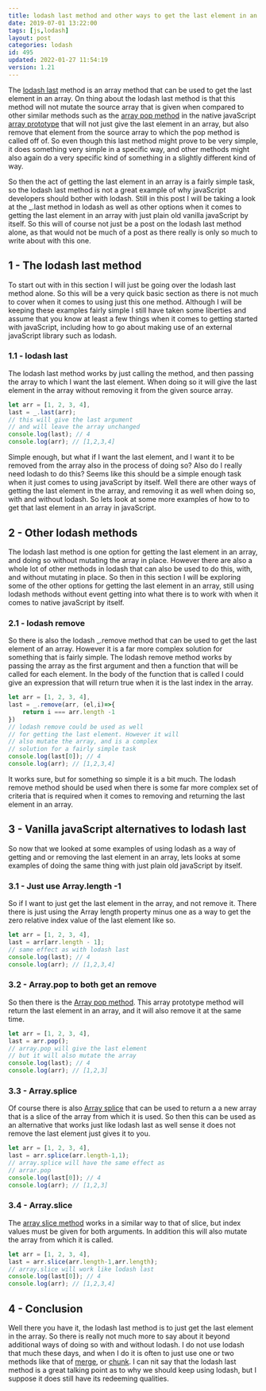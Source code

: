 ```yaml
---
title: lodash last method and other ways to get the last element in an array in javaScript
date: 2019-07-01 13:22:00
tags: [js,lodash]
layout: post
categories: lodash
id: 495
updated: 2022-01-27 11:54:19
version: 1.21
---
```


The [lodash last](https://lodash.com/docs/4.17.11#last) method is an array method that can be used to get the last element in an array. On thing about the lodash last method is that this method will not mutate the source array that is given when compared to other similar methods such as the [array pop method](https://developer.mozilla.org/en-US/docs/Web/JavaScript/Reference/Global_Objects/Array/pop) in the native javaScript [array prototype](/2018/12/10/js-array/) that will not just give the last element in an array, but also remove that element from the source array to which the pop method is called off of. So even though this last method might prove to be very simple, it does something very simple in a specific way, and other methods might also again do a very specific kind of something in a slightly different kind of way.

So then the act of getting the last element in an array is a fairly simple task, so the lodash last method is not a great example of why javaScript developers should bother with lodash. Still in this post I will be taking a look at the \_.last method in lodash as well as other options when it comes to getting the last element in an array with just plain old vanilla javaScript by itself. So this will of course not just be a post on the lodash last method alone, as that would not be much of a post as there really is only so much to write about with this one.

<!-- more -->

## 1 - The lodash last method

To start out with in this section I will just be going over the lodash last method alone. So this will be a very quick basic section as there is not much to cover when it comes to using just this one method. Although I will be keeping these examples fairly simple I still have taken some liberties and assume that you know at least a few things when it comes to getting started with javaScript, including how to go about making use of an external javaScript library such as lodash.

### 1.1 - lodash last

The lodash last method works by just calling the method, and then passing the array to which I want the last element. When doing so it will give the last element in the array without removing it from the given source array.


```js
let arr = [1, 2, 3, 4],
last = _.last(arr);
// this will give the last argument
// and will leave the array unchanged
console.log(last); // 4
console.log(arr); // [1,2,3,4]
```

Simple enough, but what if I want the last element, and I want it to be removed from the array also in the process of doing so? Also do I really need lodash to do this? Seems like this should be a simple enough task when it just comes to using javaScript by itself. Well there are other ways of getting the last element in the array, and removing it as well when doing so, with and without lodash. So lets look at some more examples of how to to get that last element in an array in javaScript.

## 2 - Other lodash methods

The lodash last method is one option for getting the last element in an array, and doing so without mutating the array in place. However there are also a whole lot of other methods in lodash that can also be used to do this, with, and without mutating in place. So then in this section I will be exploring some of the other options for getting the last element in an array, still using lodash methods without event getting into what there is to work with when it comes to native javaScript by itself.

### 2.1 - lodash remove

So there is also the lodash \_.remove method that can be used to get the last element of an array. However it is a far more complex solution for something that is fairly simple. The lodash remove method works by passing the array as the first argument and then a function that will be called for each element. In the body of the function that is called I could give an expression that will return true when it is the last index in the array.

```js
let arr = [1, 2, 3, 4],
last = _.remove(arr, (el,i)=>{
    return i === arr.length -1
})
// lodash remove could be used as well
// for getting the last element. However it will
// also mutate the array, and is a complex 
// solution for a fairly simple task
console.log(last[0]); // 4
console.log(arr); // [1,2,3,4]
```

It works sure, but for something so simple it is a bit much. The lodash remove method should be used when there is some far more complex set of criteria that is required when it comes to removing and returning the last element in an array.

## 3 - Vanilla javaScript alternatives to lodash last

So now that we looked at some examples of using lodash as a way of getting and or removing the last element in an array, lets looks at some examples of doing the same thing with just plain old javaScript by itself.

### 3.1 - Just use Array.length -1

So if I want to just get the last element in the array, and not remove it. There there is just using the Array length property minus one as a way to get the zero relative index value of the last element like so.

```js
let arr = [1, 2, 3, 4],
last = arr[arr.length - 1];
// same effect as with lodash last
console.log(last); // 4
console.log(arr); // [1,2,3,4]
```

### 3.2 - Array.pop to both get an remove

So then there is the [Array pop method](/2020/05/30/js-array-pop/). This array prototype method will return the last element in an array, and it will also remove it at the same time.

```js
let arr = [1, 2, 3, 4],
last = arr.pop();
// array.pop will give the last element
// but it will also mutate the array
console.log(last); // 4
console.log(arr); // [1,2,3]
```

### 3.3 - Array.splice

Of course there is also [Array splice](/2021/07/20/js-array-splice/) that can be used to return a a new array that is a slice of the array from which it is used. So then this can be used as an alternative that works just like lodash last as well sense it does not remove the last element just gives it to you.

```js
let arr = [1, 2, 3, 4],
last = arr.splice(arr.length-1,1);
// array.splice will have the same effect as
// arrar.pop
console.log(last[0]); // 4
console.log(arr); // [1,2,3]
```

### 3.4 - Array.slice

The [array slice method](/2018/12/08/js-array-slice/) works in a similar way to that of slice, but index values must be given for both arguments. In addition this will also mutate the array from which it is called.

```js
let arr = [1, 2, 3, 4],
last = arr.slice(arr.length-1,arr.length);
// array.slice will work like lodash last
console.log(last[0]); // 4
console.log(arr); // [1,2,3,4]
```

## 4 - Conclusion

Well there you have it, the lodash last method is to just get the last element in the array. So there is really not much more to say about it beyond additional ways of doing so with and without lodash. I do not use lodash that much these days, and when I do it is often to just use one or two methods like that of [merge](/2017/11/17/lodash_merge), or [chunk](/2017/09/13/lodash-chunk/). I can nit say that the lodash last method is a great talking point as to why we should keep using lodash, but I suppose it does still have its redeeming qualities.